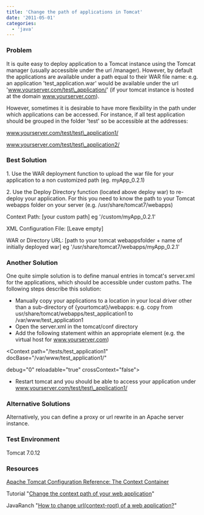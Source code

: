 ```yaml
---
title: 'Change the path of applications in Tomcat'
date: '2011-05-01'
categories:
  - 'java'
---
```


### Problem

It is quite easy to deploy application to a Tomcat instance using the Tomcat manager (usually accessible under the url /manager). However, by default the applications are available under a path equal to their WAR file name: e.g. an application 'test_application.war' would be available under the url 'www.yourserver.com/test\_application/' (if your tomcat instance is hosted at the domain www.yourserver.com).

However, sometimes it is desirable to have more flexibility in the path under which applications can be accessed. For instance, if all test application should be grouped in the folder 'test' so be accessible at the addresses:

www.yourserver.com/test/test\_application1/

www.yourserver.com/test/test\_application2/

### Best Solution

1\. Use the WAR deployment function to upload the war file for your application to a non customized path (eg. myApp_0.2.1)

2\. Use the Deploy Directory function (located above deploy war) to re-deploy your application. For this you need to know the path to your Tomcat webapps folder on your server (e.g. /usr/share/tomcat7/webapps)

Context Path: \[your custom path\] eg '/custom/myApp_0.2.1'

XML Configuration File: \[Leave empty\]

WAR or Directory URL: \[path to your tomcat webappsfolder + name of initially deployed war\] eg '/usr/share/tomcat7/webapps/myApp_0.2.1'

### Another Solution

One quite simple solution is to define manual entries in tomcat's server.xml for the applications, which should be accessible under custom paths. The following steps describe this solution:

- Manually copy your applications to a location in your local driver other than a sub-directory of {yourtomcat}/webapps: e.g. copy from usr/share/tomcat/webapps/test_application1 to /var/www/test_application1
- Open the server.xml in the tomcat/conf directory
- Add the following statement within an appropriate <Host> element (e.g. the virtual host for www.yourserver.com)

<Context path="/tests/test_application1" docBase="/var/www/test_application1/"

debug="0" reloadable="true" crossContext="false">

</Context>

- Restart tomcat and you should be able to access your application under www.yourserver.com/test/test\_application1/

### Alternative Solutions

Alternatively, you can define a proxy or url rewrite in an Apache server instance.

### Test Environment

Tomcat 7.0.12

### Resources

[Apache Tomcat Configuration Reference: The Context Container](http://tomcat.apache.org/tomcat-5.5-doc/config/context.html)

Tutorial "[Change the context path of your web application](http://www.mobilefish.com/developer/tomcat/tomcat_quickguide_webappdir.html)"

JavaRanch "[How to change url(context-root) of a web application?](http://www.coderanch.com/t/517252/Tomcat/change-url-context-root-web)"
